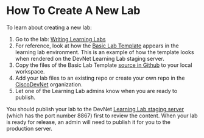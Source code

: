 # How To Create A New Lab

To learn about creating a new lab:

  1. Go to the lab: [Writing Learning Labs](https://learninglabs.cisco.com:8867/lab/00-labs-01-getting_started/step/1)
  1. For reference, look at how the [Basic Lab Template](https://learninglabs.cisco.com:8867/lab/00-basic-02-basic_template/step/1) appears in the learning lab environment. This is an example of how the template looks when rendered on the DevNet Learning Lab staging server.
  1. Copy the files of the Basic Lab Template [source in Github](https://github.com/CiscoDevNet/devnet-guidelines/tree/master/labs) to your local workspace.
  1. Add your lab files to an existing repo or create your own repo in the [CiscoDevNet](https://github.com/CiscoDevNet) organization.
  1. Let one of the Learning Lab admins know when you are ready to publish.

You should publish your lab to the DevNet <a target="_blank" href="https://learninglabs.cisco.com:8867">Learning Lab staging server</a> (which has the port number 8867) first to review the content. When your lab is ready for release, an admin will need to publish it for you to the production server.
 
